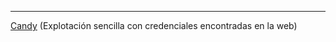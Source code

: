 
------------------
[Candy](/Maquinas%20De%20Dockerlabs/Maquinas%20Faciles/Candy.md) (Explotación sencilla con credenciales encontradas en la web)
